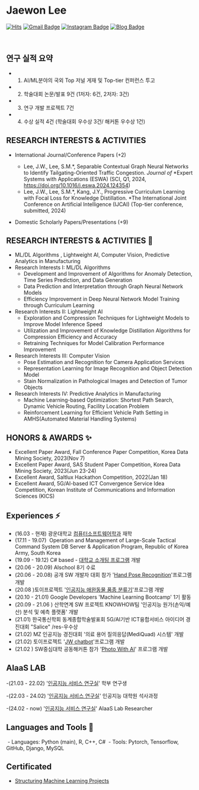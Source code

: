 # Jaewon Lee


[![Hits](https://hits.seeyoufarm.com/api/count/incr/badge.svg?url=https%3A%2F%2Fgithub.com%2FJaewonLee0217&count_bg=%235E7ABC&title_bg=%23292526&icon=&icon_color=%230CDADF&title=hits&edge_flat=false)](https://hits.seeyoufarm.com)
[![Gmail Badge](https://img.shields.io/badge/Gmail-d14836?style=flat-square&logo=Gmail&logoColor=white&link=mailto:jcircle67@gmail.com)](mailto:jcircle67@gmail.com)
[![Instagram Badge](https://img.shields.io/badge/-Instagram-dd2a7b?style=flat-square&logo=instagram&logoColor=white&link=https://www.instagram.com/loanl_jw/)](https://www.instagram.com/loanl_jw/) 
[![Blog Badge](http://img.shields.io/badge/-Blog-brightgreen?style=flat-square&logo=FF5722&link=https://ralp0217.tistory.com/)](https://ralp0217.tistory.com/)

<br>

## 연구 실적 요약
- 1. ​AI/ML분야의 국외 Top 저널 게재 및 Top-tier 컨퍼런스 투고​
- 2. ​학술대회 논문/발표 9건 (1저자: 6건, 2저자: 3건)​
- 3. ​연구 개발 프로젝트 7건 ​
- 4. ​수상 실적 4건 (학술대회 우수상 3건/ 해커톤 우수상 1건)​



## RESEARCH INTERESTS & ACTIVITIES
- International Journal/Conference Papers (+2)
    - Lee, J.W., Lee, S.M.*, Separable Contextual Graph Neural Networks to Identify Tailgating-Oriented Traffic Congestion. *Journal of* *Expert Systems with Applications (ESWA) (SCI, Q1, 2024, https://doi.org/10.1016/j.eswa.2024.124354)
    - Lee, J.W., Lee, S.M.*, Kang, J.Y., Progressive Curriculum Learning with Focal Loss for Knowledge Distillation. *The International Joint Conference on Artificial Intelligence (IJCAI) (Top-tier conference, submitted, 2024)

- Domestic Scholarly Papers/Presentations (+9)


## RESEARCH INTERESTS & ACTIVITIES 🌱
- ML/DL Algorithms , Lightweight AI, Computer Vision, Predictive Analytics in Manufacturing
- Research Interests I: ML/DL Algorithms
    - Development and Improvement of Algorithms for Anomaly Detection, Time Series Prediction, and Data Generation
    - Data Prediction and Interpretation through Graph Neural Network Models
    - Efficiency Improvement in Deep Neural Network Model Training through Curriculum Learning
- Research Interests II: Lightweight AI
   - Exploration and Compression Techniques for Lightweight Models to Improve Model Inference Speed
   - Utilization and Improvement of Knowledge Distillation Algorithms for Compression Efficiency and Accuracy
   - Retraining Techniques for Model Calibration Performance Improvement
- Research Interests III: Computer Vision
   - Pose Estimation and Recognition for Camera Application Services
   - Representation Learning for Image Recognition and Object Detection Model
   - Stain Normalization in Pathological Images and Detection of Tumor Objects 
- Research Interests IV: Predictive Analytics in Manufacturing
   - Machine Learning-based Optimization: Shortest Path Search, Dynamic Vehicle Routing, Facility Location Problem
   - Reinforcement Learning for Efficient Vehicle Path Setting in AMHS(Automated Material Handling Systems)


## HONORS & AWARDS ✨
- Excellent Paper Award, Fall Conference Paper Competition, Korea Data Mining Society, 2023(Nov 7)
- Excellent Paper Award, SAS Student Paper Competition, Korea Data Mining Society, 2023(Jun 23-24)
- Excellent Award, Saltlux Hackathon Competition, 2022(Jan 18)
- Excellent Award, 5G/AI-based ICT Convergence Service Idea Competition, Korean Institute of Communications and Information Sciences (KICS)


## Experiences ⚡
- (16.03 - 현재) 광운대학교 [컴퓨터소프트웨어학과](https://cs.kw.ac.kr:501/main/main.php) 재학
- (17.11 - 19.07) ­	Operation and Management of Large-Scale Tactical Command System DB Server & Application Program, Republic of Korea Army, South Korea
- (19.09 - 19.12) C# based - [대학교 소개팅 프로그램](https://github.com/AppSoftware-Team/KW_DateProject) 개발
- (20.06 - 20.09) AIschool 8기 수료
- (20.06 - 20.08) 공개 SW 개발자 대회 참가 '[Hand Pose Recognition](https://github.com/FLAG-OSS/Hand-Pose-Recognition)'프로그램 개발 
- (20.08 )토이프로젝트 '[인공지능 애완동물 품종 분류기](https://petbreed.ml/)'프로그램 개발
- (20.10 - 21.01) Google Developers 'Machine Learning Bootcamp' 1기 활동
- (20.09 - 21.06 ) 산학연계 SW 프로젝트 KNOWHOW팀 '인공지능 원가(손익/예산) 분석 및 예측 플랫폼' 개발
- (21.01) 한국통신학회 동계종합학술발표회 5G/AI기반 ICT융합서비스 아이디어 경진대회 "Salice" /res-우수상
- (21.02) MZ 인공지능 경진대회 '의료 용어 질의응답(MediQuad) 시스템' 개발
- (21.02) 토이프로젝트 '[JW chatbot](https://github.com/JaewonLee0217/JW_chatbot)'프로그램 개발
- (21.02 ) SW중심대학 공동해커톤 참가 '[Photo With AI](https://github.com/SWhack-PhotoWithAI/PWA_APP)' 프로그램 개발


## AIaaS LAB
-(21.03 - 22.02) '[인공지능 서비스 연구실](https://sites.google.com/view/aiaas/main)' 학부 연구생 

-(22.03 - 24.02) '[인공지능 서비스 연구실](https://sites.google.com/view/aiaas/main)' 인공지능 대학원 석사과정

-(24.02 - now) '[인공지능 서비스 연구실](https://sites.google.com/view/aiaas/main)' AIaaS Lab Researcher


## Languages and Tools 👀
­	- Languages: Python (main), R, C++, C#
­	- Tools: Pytorch, Tensorflow, GitHub, Django, MySQL



## Certificated
- [Structuring Machine Learning Projects](https://www.coursera.org/account/accomplishments/certificate/7TYT54GF6QTR)


<!--
**JaewonLee0217/JaewonLee0217** is a ✨ _special_ ✨ repository because its `README.md` (this file) appears on your GitHub profile.

Here are some ideas to get you started:

- 🔭 I’m currently working on ...
- 🌱 I’m currently learning ...
- 👯 I’m looking to collaborate on ...
- 🤔 I’m looking for help with ...
- 💬 Ask me about ...
- 📫 How to reach me: ...
- 😄 Pronouns: ...
- ⚡ Fun fact: ...
-->

